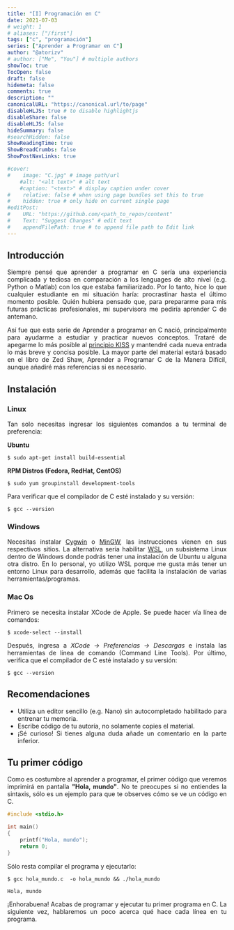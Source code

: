 ```yaml
---
title: "[I] Programación en C"
date: 2021-07-03
# weight: 1
# aliases: ["/first"]
tags: ["c", "programación"]
series: ["Aprender a Programar en C"]
author: "@atorizv"
# author: ["Me", "You"] # multiple authors
showToc: true
TocOpen: false
draft: false
hidemeta: false
comments: true
description: ""
canonicalURL: "https://canonical.url/to/page"
disableHLJS: true # to disable highlightjs
disableShare: false
disableHLJS: false
hideSummary: false
#searchHidden: false
ShowReadingTime: true
ShowBreadCrumbs: false
ShowPostNavLinks: true

#cover:
#    image: "C.jpg" # image path/url
    #alt: "<alt text>" # alt text
    #caption: "<text>" # display caption under cover
#    relative: false # when using page bundles set this to true
#    hidden: true # only hide on current single page
#editPost:
#    URL: "https://github.com/<path_to_repo>/content"
#    Text: "Suggest Changes" # edit text
#    appendFilePath: true # to append file path to Edit link
---
```

<div style="text-align: justify"> 

## Introducción
Siempre pensé que aprender a programar en C sería una experiencia complicada y tediosa en comparación a los lenguages de alto nivel (e.g. Python o Matlab) con los que estaba familiarizado. Por lo tanto, hice lo que cualquier estudiante en mi situación haría: procrastinar hasta el último momento posible. Quién hubiera pensado que, para prepararme para mis futuras prácticas profesionales, mi supervisora me pediría aprender C de antemano.

Así fue que esta serie de Aprender a programar en C nació, principalmente para ayudarme a estudiar y practicar nuevos conceptos. Trataré de apegarme lo más posible al [principio KISS](https://en.wikipedia.org/wiki/KISS_principle) y mantendré cada nueva entrada lo más breve y concisa posible. La mayor parte del material estará basado en el libro de Zed Shaw, Aprender a Programar C de la Manera Difícil, aunque añadiré más referencias si es necesario.

## Instalación
### Linux
Tan solo necesitas ingresar los siguientes comandos a tu terminal de preferencia:

**Ubuntu**
```shell
$ sudo apt-get install build-essential
```

**RPM Distros (Fedora, RedHat, CentOS)**
```shell
$ sudo yum groupinstall development-tools
```
Para verificar que el compilador de C esté instalado y su versión:
```shell
$ gcc --version
```

### Windows
Necesitas instalar [Cygwin](https://www.cygwin.com/) o [MinGW](http://mingw-w64.org/doku.php), las instrucciones vienen en sus respectivos sitios. La alternativa sería habilitar [WSL](https://docs.microsoft.com/es-es/windows/wsl/install-win10), un subsistema Linux dentro de Windows donde podrás tener una instalación de Ubuntu u alguna otra distro. En lo personal, yo utilizo WSL porque me gusta más tener un entorno Linux para desarrollo, además que facilita la instalación de varias herramientas/programas.

### Mac Os
Primero se necesita instalar XCode de Apple. Se puede hacer vía línea de comandos:
```shell
$ xcode-select --install
```
Después, ingresa a *XCode -> Preferencias -> Descargas* e instala las herramientas de línea de comando (Command Line Tools). Por último, verifica que el compilador de C esté instalado y su versión:
```shell
$ gcc --version
```

## Recomendaciones

* Utiliza un editor sencillo (e.g. Nano) sin autocompletado habilitado para entrenar tu memoria.
* Escribe código de tu autoría, no solamente copies el material.
* ¡Sé curioso! Si tienes alguna duda añade un comentario en la parte inferior.

## Tu primer código
Como es costumbre al aprender a programar, el primer código que veremos imprimirá en pantalla **"Hola, mundo"**. No te preocupes si no entiendes la sintaxis, sólo es un ejemplo para que te observes cómo se ve un código en C.
```c {linenos=table,hl_lines=[1],linenostart=1}
#include <stdio.h>

int main() 
{
    printf("Hola, mundo");
    return 0;
}
```

Sólo resta compilar el programa y ejecutarlo:
```shell
$ gcc hola_mundo.c  -o hola_mundo && ./hola_mundo
```

```
Hola, mundo
```

¡Enhorabuena! Acabas de programar y ejecutar tu primer programa en C. La siguiente vez, hablaremos un poco acerca qué hace cada línea en tu programa.
</div>

